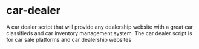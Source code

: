 # car-dealer
A car dealer script that will provide any dealership website with a great car classifieds and car inventory management system. The car dealer script is for  car sale platforms and car dealership websites
